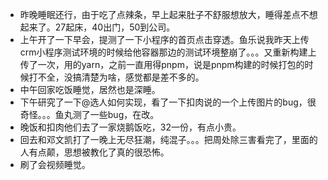 + 昨晚睡眠还行，由于吃了点辣条，早上起来肚子不舒服想放大，睡得差点不想起来了。27起床，40出门，50到公司。
+ 上午开了一下早会，提测了一下小程序的首页点击穿透。鱼乐说我昨天上传crm小程序测试环境的时候给他容器那边的测试环境整崩了。。。又重新构建上传了一次，用的yarn，之前一直用得pnpm，说是pnpm构建的时候打包的时候打不全，没搞清楚为啥，感觉都是差不多的。
+ 中午回家吃饭睡觉，居然也是深睡。
+ 下午研究了一下@选人如何实现，看了一下扣肉说的一个上传图片的bug，很奇怪。。。鱼丸测了一些bug，在改。
+ 晚饭和扣肉他们去了一家烧鹅饭吃，32一份，有点小贵。
+ 回去和邓文凯打了一晚上无尽狂潮，纯混子。。。把周处除三害看完了，里面的人有点颠，思想被教化了真的很恐怖。
+ 刷了会视频睡觉。

